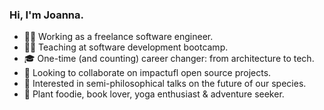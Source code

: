 ### Hi, I'm Joanna.

- 👩‍💻 Working as a freelance software engineer.
- 👩‍🏫 Teaching at software development bootcamp.
- 🎓 One-time (and counting) career changer: from architecture to tech.
- 🤝 Looking to collaborate on impactufl open source projects.
- 💬 Interested in semi-philosophical talks on the future of our species.
- 🌳 Plant foodie, book lover, yoga enthusiast & adventure seeker.
